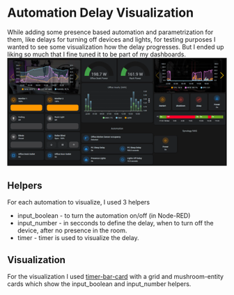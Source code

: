 # Automation Delay Visualization

While adding some presence based automation and parametrization for them, like delays for turning off devices and lights, for testing purposes I wanted to see some visualization how the delay progresses. But I ended up liking so much that I fine tuned it to be part of my dashboards.
![](automation-visualization.gif)

## Helpers

For each automation to visualize, I used 3 helpers

* input_boolean - to turn the automation on/off (in Node-RED)
* input_number - in secconds to define the delay, when to turn off the device, after no presence in the room.
* timer - timer is used to visualize the delay.

## Visualization

For the visualization I used [timer-bar-card](https://github.com/rianadon/timer-bar-card) with a grid and mushroom-entity cards which show the input_boolean and input_number helpers.
